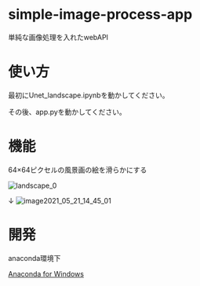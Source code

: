# simple-image-process-app

単純な画像処理を入れたwebAPI
 
# 使い方
最初にUnet_landscape.ipynbを動かしてください。

その後、app.pyを動かしてください。
 
# 機能
64×64ピクセルの風景画の絵を滑らかにする
 
 ![landscape_0](https://user-images.githubusercontent.com/59006120/119087317-e6a2c680-ba41-11eb-9a00-f55b2e29f856.png)

↓
![image2021_05_21_14_45_01](https://user-images.githubusercontent.com/59006120/119088226-4b125580-ba43-11eb-998e-60f5e3587c39.png)

# 開発
 
anaconda環境下

[Anaconda for Windows](https://www.anaconda.com/distribution/)
